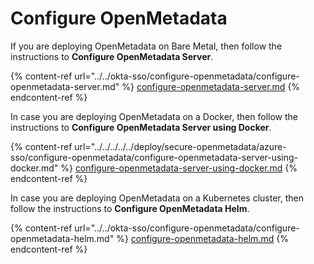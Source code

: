 # Configure OpenMetadata

If you are deploying OpenMetadata on Bare Metal, then follow the instructions to **Configure OpenMetadata Server**.

{% content-ref url="../../okta-sso/configure-openmetadata/configure-openmetadata-server.md" %}
[configure-openmetadata-server.md](../../okta-sso/configure-openmetadata/configure-openmetadata-server.md)
{% endcontent-ref %}

In case you are deploying OpenMetadata on a Docker, then follow the instructions to **Configure OpenMetadata Server using Docker**.

{% content-ref url="../../../../../deploy/secure-openmetadata/azure-sso/configure-openmetadata/configure-openmetadata-server-using-docker.md" %}
[configure-openmetadata-server-using-docker.md](../../../../../deploy/secure-openmetadata/azure-sso/configure-openmetadata/configure-openmetadata-server-using-docker.md)
{% endcontent-ref %}

In case you are deploying OpenMetadata on a Kubernetes cluster, then follow the instructions to **Configure OpenMetadata Helm**.

{% content-ref url="../../okta-sso/configure-openmetadata/configure-openmetadata-helm.md" %}
[configure-openmetadata-helm.md](../../okta-sso/configure-openmetadata/configure-openmetadata-helm.md)
{% endcontent-ref %}
